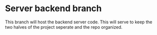 # Server backend branch
This branch will host the backend server code. This will serve to keep the two
halves of the project seperate and the repo organized.
